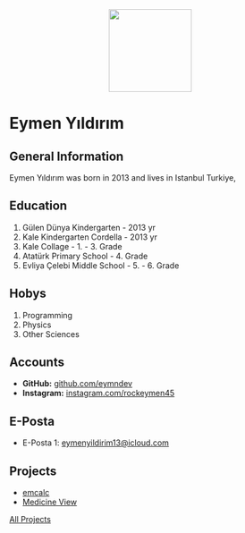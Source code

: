
<div align="center">   <img height="148" src="https://avatars.githubusercontent.com/u/95621500?v=4"  /> </div>

# Eymen Yıldırım

## General Information

Eymen Yıldırım was born in 2013 and lives in Istanbul Turkiye,

## Education
1. Gülen Dünya Kindergarten - 2013 yr
2. Kale Kindergarten Cordella - 2013 yr
3. Kale Collage - 1. - 3. Grade
4. Atatürk Primary School - 4. Grade
5. Evliya Çelebi Middle School - 5. - 6. Grade

## Hobys
1. Programming
2. Physics
3. Other Sciences

## Accounts
- **GitHub:** [github.com/eymndev](https://github.com/eymndev)
- **Instagram:** [instagram.com/rockeymen45](https://www.instagram.com/rockeymen45/)

## E-Posta
- E-Posta 1: eymenyildirim13@icloud.com

## Projects
- [emcalc](https://github.com/emcalc/emcalc)
- [Medicine View](https://medicineview.github.io/)

[All Projects](https://github.com/eymndev)
